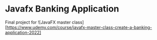 # Javafx Banking Application

Final project for ![JavaFX master class][https://www.udemy.com/course/javafx-master-class-create-a-banking-application-2022]
